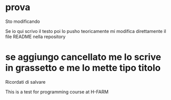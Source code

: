 # prova

Sto modificando 

Se io qui scrivo il testo poi lo pusho teoricamente mi modifica direttamente il file README nella repository 

# se aggiungo cancellato me lo scrive in grassetto e me lo mette tipo titolo

Ricordati di salvare 

This is a test for programming course at H-FARM
